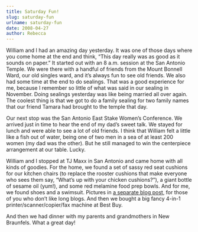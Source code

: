 ```yaml
---
title: Saturday Fun!
slug: saturday-fun
urlname: saturday-fun
date: 2008-04-27
author: Rebecca
---
```

William and I had an amazing day yesterday. It was one of those days where you
come home at the end and think, &ldquo;This day really was as good as it sounds
on paper.&rdquo; It started out with an 8 a.m. session at the San Antonio
Temple. We were there with a handful of friends from the Mount Bonnell Ward, our
old singles ward, and it&#x02bc;s always fun to see old friends. We also had
some time at the end to do sealings. That was a good experience for me, because
I remember so little of what was said in our sealing in November. Doing sealings
yesterday was like being married all over again. The coolest thing is that we
got to do a family sealing for two family names that our friend Tamara had
brought to the temple that day.

Our next stop was the San Antonio East Stake Women&#x02bc;s Conference. We
arrived just in time to hear the end of my dad&#x02bc;s sweet talk. We stayed
for lunch and were able to see a lot of old friends. I think that William felt a
little like a fish out of water, being one of two men in a sea of at least 200
women (my dad was the other). But he still managed to win the centerpiece
arrangement at our table. Lucky.

William and I stopped at TJ Maxx in San Antonio and came home with all kinds of
goodies. For the home, we found a set of sassy red seat cushions for our kitchen
chairs (to replace the rooster cushions that make everyone who sees them say,
&ldquo;What&#x02bc;s up with your chicken cushions?&rdquo;), a giant bottle of
sesame oil (yum!), and some red melamine food prep bowls. And for me, we found
shoes and a swimsuit. Pictures in [a separate blog post][a], for those of you
who don&#x02bc;t like long blogs. And then we bought a big fancy 4-in-1
printer/scanner/copier/fax machine at Best Buy.

And then we had dinner with my parents and grandmothers in New Braunfels. What a
great day!

[a]: {filename}/2008-04-27-shoes-glorious-shoes.md

